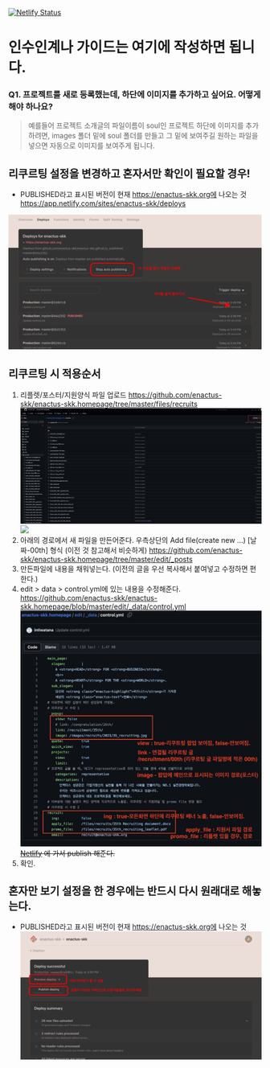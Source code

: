 [![Netlify Status](https://api.netlify.com/api/v1/badges/a10f39d2-001a-4e68-8f23-477434610077/deploy-status)](https://app.netlify.com/sites/enactus-skk/deploys)

# 인수인계나 가이드는 여기에 작성하면 됩니다.

### Q1. 프로젝트를 새로 등록했는데, 하단에 이미지를 추가하고 싶어요. 어떻게 해야 하나요?

> 예를들어 프로젝트 소개글의 파일이름이 soul인 프로젝트 하단에 이미지를 추가하려면,
> images 폴더 밑에 soul 폴더를 만들고 그 밑에 보여주길 원하는 파일을 넣으면 자동으로 이미지를 보여주게 됩니다.


## 리쿠르팅 설정을 변경하고 혼자서만 확인이 필요할 경우!
- PUBLISHED라고 표시된 버전이 현재 https://enactus-skk.org에 나오는 것
https://app.netlify.com/sites/enactus-skk/deploys

![](/images/info/deploy_1.png)


## 리쿠르팅 시 적용순서
1. 리플렛/포스터/지원양식 파일 업로드
https://github.com/enactus-skk/enactus-skk.homepage/tree/master/files/recruits
![](images/info/recruit_file_upload.png)
![](images/info/recruit_file_upload2.png)
3. 아래의 경로에서 새 파일을 만든어준다. 우측상단의 Add file(create new ...) [날짜-00th] 형식 (이전 것 참고해서 비슷하게)
https://github.com/enactus-skk/enactus-skk.homepage/tree/master/edit/_posts
4. 만든파일에 내용을 채워넣는다. (이전의 글을 우선 복사해서 붙여넣고 수정하면 편한다.)
5. edit > data > control.yml에 있는 내용을 수정해준다.
https://github.com/enactus-skk/enactus-skk.homepage/blob/master/edit/_data/control.yml
![](images/info/recruit_control.png)
~~[Netlify](https://app.netlify.com/sites/enactus-skk/deploys) 에 가서 publish 해준다.~~
6. 확인. 


## 혼자만 보기 설정을 한 경우에는 반드시 다시 원래대로 해놓는다.
- PUBLISHED라고 표시된 버전이 현재 https://enactus-skk.org에 나오는 것
![](/images/info/deploy_2.png)



